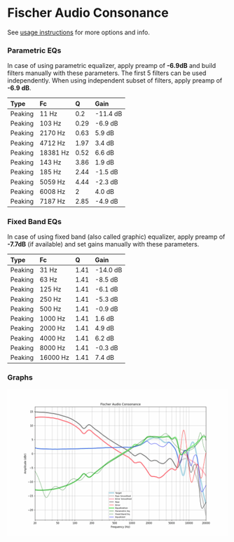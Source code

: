 # Fischer Audio Consonance
See [usage instructions](https://github.com/jaakkopasanen/AutoEq#usage) for more options and info.

### Parametric EQs
In case of using parametric equalizer, apply preamp of **-6.9dB** and build filters manually
with these parameters. The first 5 filters can be used independently.
When using independent subset of filters, apply preamp of **-6.9 dB**.

| Type    | Fc       |    Q | Gain     |
|:--------|:---------|:-----|:---------|
| Peaking | 11 Hz    | 0.2  | -11.4 dB |
| Peaking | 103 Hz   | 0.29 | -6.9 dB  |
| Peaking | 2170 Hz  | 0.63 | 5.9 dB   |
| Peaking | 4712 Hz  | 1.97 | 3.4 dB   |
| Peaking | 18381 Hz | 0.52 | 6.6 dB   |
| Peaking | 143 Hz   | 3.86 | 1.9 dB   |
| Peaking | 185 Hz   | 2.44 | -1.5 dB  |
| Peaking | 5059 Hz  | 4.44 | -2.3 dB  |
| Peaking | 6008 Hz  | 2    | 4.0 dB   |
| Peaking | 7187 Hz  | 2.85 | -4.9 dB  |

### Fixed Band EQs
In case of using fixed band (also called graphic) equalizer, apply preamp of **-7.7dB**
(if available) and set gains manually with these parameters.

| Type    | Fc       |    Q | Gain     |
|:--------|:---------|:-----|:---------|
| Peaking | 31 Hz    | 1.41 | -14.0 dB |
| Peaking | 63 Hz    | 1.41 | -8.5 dB  |
| Peaking | 125 Hz   | 1.41 | -6.1 dB  |
| Peaking | 250 Hz   | 1.41 | -5.3 dB  |
| Peaking | 500 Hz   | 1.41 | -0.9 dB  |
| Peaking | 1000 Hz  | 1.41 | 1.6 dB   |
| Peaking | 2000 Hz  | 1.41 | 4.9 dB   |
| Peaking | 4000 Hz  | 1.41 | 6.2 dB   |
| Peaking | 8000 Hz  | 1.41 | -0.3 dB  |
| Peaking | 16000 Hz | 1.41 | 7.4 dB   |

### Graphs
![](./Fischer%20Audio%20Consonance.png)